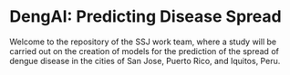 # DengAI: Predicting Disease Spread
Welcome to the repository of the SSJ work team, where a study will be carried out on the creation of models for the prediction of the spread of dengue disease in the cities of San Jose, Puerto Rico, and Iquitos, Peru.
